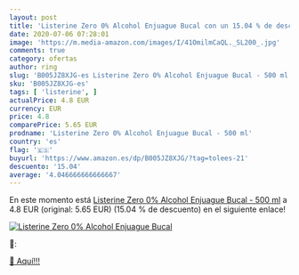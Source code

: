 ```yaml
---
layout: post
title: 'Listerine Zero 0% Alcohol Enjuague Bucal con un 15.04 % de descuento'
date: 2020-07-06 07:28:01
image: 'https://m.media-amazon.com/images/I/41OmilmCaQL._SL200_.jpg'
comments: true
category: ofertas
author: ring
slug: 'B005JZ8XJG-es Listerine Zero 0% Alcohol Enjuague Bucal - 500 ml'
sku: 'B005JZ8XJG-es'
tags: [ 'listerine', ]
actualPrice: 4.8 EUR
currency: EUR
price: 4.8
comparePrice: 5.65 EUR
prodname: 'Listerine Zero 0% Alcohol Enjuague Bucal - 500 ml'
country: 'es'
flag: '🇪🇸'
buyurl: 'https://www.amazon.es/dp/B005JZ8XJG/?tag=tolees-21'
descuento: '15.04'
average: '4.046666666666667'
---
```


En este momento está [Listerine Zero 0% Alcohol Enjuague Bucal - 500 ml](https://www.amazon.es/dp/B005JZ8XJG/?tag=tolees-21) a 4.8 EUR (original: 5.65 EUR) (15.04 %  de descuento) en el siguiente enlace!

[![Listerine Zero 0% Alcohol Enjuague Bucal](https://m.media-amazon.com/images/I/41OmilmCaQL._SL200_.jpg)](https://www.amazon.es/dp/B005JZ8XJG/?tag=tolees-21)

🔎:


[🛒 Aquí!!!](https://www.amazon.es/dp/B005JZ8XJG/?tag=tolees-21)

